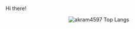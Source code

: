 Hi there! 
<p align="center"><img src="https://github-readme-stats.vercel.app/api/top-langs/?username=akram4597&langs_count=10&theme=tokyonight&layout=compact" alt="akram4597  Top Langs" /></p>
